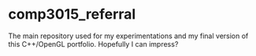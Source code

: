 # comp3015_referral
The main repository used for my experimentations and my final version of this C++/OpenGL portfolio. Hopefully I can impress?
